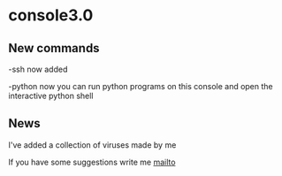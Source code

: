 # console3.0

## New commands
-ssh now added

-python now you can run python programs on this console and open the interactive python shell

## News
I've added a collection of viruses made by me

If you have some suggestions write me
[mailto](mailto:kekkopdev@gmail.com) 
